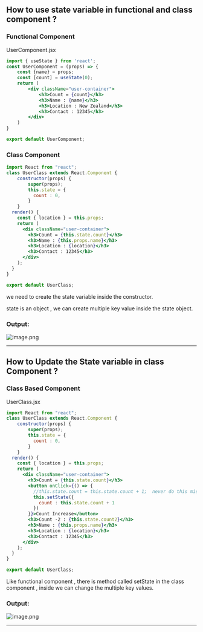 ## How to use state variable in functional and class component ?

### Functional Component

UserComponent.jsx

```jsx
import { useState } from 'react';
const UserComponent = (props) => {
    const {name} = props;
    const [count] = useState(0);
    return (
        <div className="user-container">
            <h3>Count = {count}</h3>
            <h3>Name : {name}</h3>
            <h3>Location : New Zealand</h3>
            <h3>Contact : 12345</h3>
        </div>
    )
}

export default UserComponent;
```

### Class Component

```jsx
import React from "react";
class UserClass extends React.Component {
    constructor(props) {
        super(props);
        this.state = {
          count : 0,
        }
    }
  render() {
    const { location } = this.props;
    return (
      <div className="user-container">
        <h3>Count = {this.state.count}</h3>
        <h3>Name : {this.props.name}</h3>
        <h3>Location : {location}</h3>
        <h3>Contact : 12345</h3>
      </div>
    );
  }
}

export default UserClass;
```

we need to create the state variable inside the constructor.

state is an object , we can create multiple key value inside the state object.

### Output:

![image.png](attachment:72da1a6f-c48d-4c7d-a3fb-bf62088c940a:image.png)

---

## How to Update the State variable in class Component ?

### Class Based Component

UserClass.jsx

```jsx
import React from "react";
class UserClass extends React.Component {
    constructor(props) {
        super(props);
        this.state = {
          count : 0,
        }
    }
  render() {
    const { location } = this.props;
    return (
      <div className="user-container">
        <h3>Count = {this.state.count}</h3>
        <button onClick={() => {
          //this.state.count = this.state.count + 1;  never do this mistake.
          this.setState({
            count : this.state.count + 1
          })
        }}>Count Increase</button>
        <h3>Count -2 : {this.state.count2}</h3>
        <h3>Name : {this.props.name}</h3>
        <h3>Location : {location}</h3>
        <h3>Contact : 12345</h3>
      </div>
    );
  }
}

export default UserClass;
```

Like functional component , there is method called setState in the class component , inside we can change the multiple key values.

### Output:

![image.png](attachment:73c89890-28a8-44fd-a8df-83d702121b13:image.png)

---